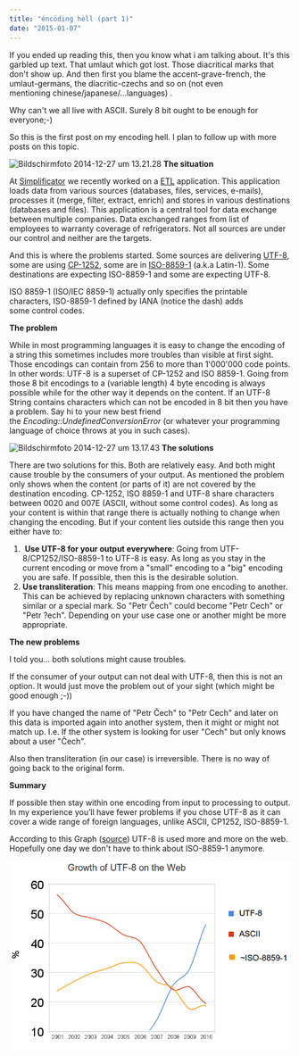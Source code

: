 ```yaml
---
title: "éncöding hèll (part 1)"
date: "2015-01-07"
---
```


If you ended up reading this, then you know what i am talking about. It's this garbled up text. That umlaut which got lost. Those diacritical marks that don't show up. And then first you blame the accent-grave-french, the umlaut-germans, the diacritic-czechs and so on (not even mentioning chinese/japanese/...languages) .

Why can't we all live with ASCII. Surely 8 bit ought to be enough for everyone;-)

So this is the first post on my encoding hell. I plan to follow up with more posts on this topic.

![Bildschirmfoto 2014-12-27 um 13.21.28](http://simplificators.files.wordpress.com/2014/12/bildschirmfoto-2014-12-27-um-13-21-28.png?w=300) **The situation**

At [Simplificator](http://www.simplificator.com/) we recently worked on a [ETL](http://en.wikipedia.org/wiki/Extract,_transform,_load) application. This application loads data from various sources (databases, files, services, e-mails), processes it (merge, filter, extract, enrich) and stores in various destinations (databases and files). This application is a central tool for data exchange between multiple companies. Data exchanged ranges from list of employees to warranty coverage of refrigerators. Not all sources are under our control and neither are the targets.

And this is where the problems started. Some sources are delivering [UTF-8](http://en.wikipedia.org/wiki/UTF-8), some are using [CP-1252](http://en.wikipedia.org/wiki/Windows-1252), some are in [ISO-8859-1](http://en.wikipedia.org/wiki/ISO/IEC_8859-1) (a.k.a Latin-1). Some destinations are expecting ISO-8859-1 and some are expecting UTF-8.

ISO 8859-1 (ISO/IEC 8859-1) actually only specifies the printable characters, ISO-8859-1 defined by IANA (notice the dash) adds some control codes.

**The problem**

While in most programming languages it is easy to change the encoding of a string this sometimes includes more troubles than visible at first sight. Those encodings can contain from 256 to more than 1'000'000 code points. In other words: UTF-8 is a superset of CP-1252 and ISO 8859-1. Going from those 8 bit encodings to a (variable length) 4 byte encoding is always possible while for the other way it depends on the content. If an UTF-8 String contains characters which can not be encoded in 8 bit then you have a problem. Say hi to your new best friend the _Encoding::UndefinedConversionError_ (or whatever your programming language of choice throws at you in such cases).

![Bildschirmfoto 2014-12-27 um 13.17.43](http://simplificators.files.wordpress.com/2014/12/bildschirmfoto-2014-12-27-um-13-17-43.png?w=300) **The solutions**

There are two solutions for this. Both are relatively easy. And both might cause trouble by the consumers of your output. As mentioned the problem only shows when the content (or parts of it) are not covered by the destination encoding. CP-1252, ISO 8859-1 and UTF-8 share characters between 0020 and 007E (ASCII, without some control codes). As long as your content is within that range there is actually nothing to change when changing the encoding. But if your content lies outside this range then you either have to:

1.  **Use UTF-8 for your output everywhere**: Going from UTF-8/CP1252/ISO-8859-1 to UTF-8 is easy. As long as you stay in the current encoding or move from a "small" encoding to a "big" encoding you are safe. If possible, then this is the desirable solution.
2. **Use transliteration**: This means mapping from one encoding to another. This can be achieved by replacing unknown characters with something similar or a special mark. So "Petr Čech" could become "Petr Cech" or "Petr ?ech". Depending on your use case one or another might be more appropriate.

**The new problems**

I told you... both solutions might cause troubles.

If the consumer of your output can not deal with UTF-8, then this is not an option. It would just move the problem out of your sight (which might be good enough ;-))

If you have changed the name of "Petr Čech" to "Petr Cech" and later on this data is imported again into another system, then it might or might not match up. I.e. If the other system is looking for user "Cech" but only knows about a user "Čech".

Also then transliteration (in our case) is irreversible. There is no way of going back to the original form.

**Summary**

If possible then stay within one encoding from input to processing to output. In my experience you’ll have fewer problems if you chose UTF-8 as it can cover a wide range of foreign languages, unlike ASCII, CP1252, ISO-8859-1.

According to this Graph ([source](http://en.wikipedia.org/wiki/UTF-8)) UTF-8 is used more and more on the web. Hopefully one day we don't have to think about ISO-8859-1 anymore.

![Growth of UTF-8](images/UnicodeGrow2b.png)
